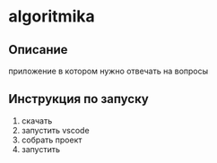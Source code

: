 # algoritmika
## Описание
приложение в котором нужно отвечать на вопросы
## Инструкция по запуску
1. скачать
2. запустить vscode
3. собрать проект
4. запустить
